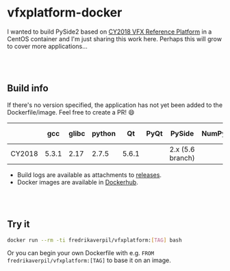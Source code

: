 # vfxplatform-docker

I wanted to build PySide2 based on [CY2018 VFX Reference Platform](http://www.vfxplatform.com) in a CentOS container and I'm just sharing this work here. Perhaps this will grow to cover more applications...

<br><br>

## Build info

If there's no version specified, the application has not yet been added to the Dockerfile/image. Feel free to create a PR! :smile:


|        | gcc   | glibc | python | Qt    | PyQt | PySide           | NumPy | OpenEXR | Ptex | OpenSubdiv | OpenVDB | Alembic | FBX | OpenColorIO | ACES | Boost | Intel TBB | Intel MKL | C++ API/SDK |
| ------ | ----- | ----- | ------ | ----- | ---- | ---------------- | ----- | ------- | ---- | ---------- | ------- | ------- | --- | ----------- | ---- | ----- | --------- | --------- | ----------- |
| CY2018 | 5.3.1 | 2.17  | 2.7.5  | 5.6.1 |      | 2.x (5.6 branch) |       |         |      |            |         |         |     |             |      |       |           |           |             |


* Build logs are available as attachments to [releases](https://github.com/fredrikaverpil/vfxplatform-docker/releases).
* Docker images are available in [Dockerhub](https://hub.docker.com/r/fredrikaverpil/vfxplatform/tags/).

<br><br>

## Try it

```bash
docker run --rm -ti fredrikaverpil/vfxplatform:[TAG] bash
```

Or you can begin your own Dockerfile with e.g. `FROM fredrikaverpil/vfxplatform:[TAG]` to base it on an image.

<br><br>
